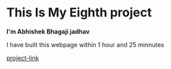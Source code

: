 # This Is My Eighth project

**I'm Abhishek Bhagaji jadhav**

I have built this webpage within 1 hour and 25 minnutes


[project-link](http:/itsabhi.ml)


